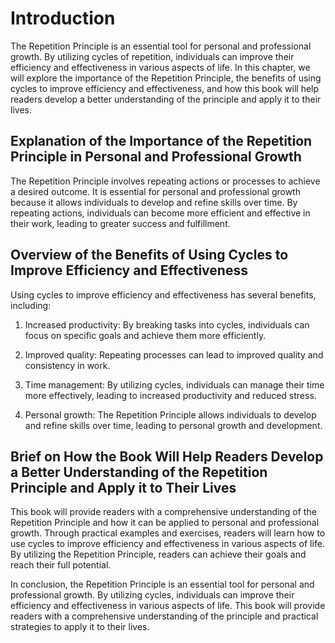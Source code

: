 Introduction
============

The Repetition Principle is an essential tool for personal and professional growth. By utilizing cycles of repetition, individuals can improve their efficiency and effectiveness in various aspects of life. In this chapter, we will explore the importance of the Repetition Principle, the benefits of using cycles to improve efficiency and effectiveness, and how this book will help readers develop a better understanding of the principle and apply it to their lives.

Explanation of the Importance of the Repetition Principle in Personal and Professional Growth
---------------------------------------------------------------------------------------------

The Repetition Principle involves repeating actions or processes to achieve a desired outcome. It is essential for personal and professional growth because it allows individuals to develop and refine skills over time. By repeating actions, individuals can become more efficient and effective in their work, leading to greater success and fulfillment.

Overview of the Benefits of Using Cycles to Improve Efficiency and Effectiveness
--------------------------------------------------------------------------------

Using cycles to improve efficiency and effectiveness has several benefits, including:

1. Increased productivity: By breaking tasks into cycles, individuals can focus on specific goals and achieve them more efficiently.

2. Improved quality: Repeating processes can lead to improved quality and consistency in work.

3. Time management: By utilizing cycles, individuals can manage their time more effectively, leading to increased productivity and reduced stress.

4. Personal growth: The Repetition Principle allows individuals to develop and refine skills over time, leading to personal growth and development.

Brief on How the Book Will Help Readers Develop a Better Understanding of the Repetition Principle and Apply it to Their Lives
------------------------------------------------------------------------------------------------------------------------------

This book will provide readers with a comprehensive understanding of the Repetition Principle and how it can be applied to personal and professional growth. Through practical examples and exercises, readers will learn how to use cycles to improve efficiency and effectiveness in various aspects of life. By utilizing the Repetition Principle, readers can achieve their goals and reach their full potential.

In conclusion, the Repetition Principle is an essential tool for personal and professional growth. By utilizing cycles, individuals can improve their efficiency and effectiveness in various aspects of life. This book will provide readers with a comprehensive understanding of the principle and practical strategies to apply it to their lives.
